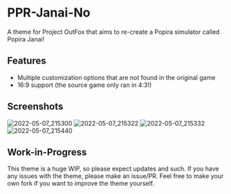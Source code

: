 # PPR-Janai-No
A theme for Project OutFox that aims to re-create a Popira simulator called Popira Janai!

## Features
- Multiple customization options that are not found in the original game
- 16:9 support (the source game only ran in 4:3!)

## Screenshots
![2022-05-07_215300](https://user-images.githubusercontent.com/32800772/167281504-51784093-cb98-4019-9927-3de5a94026bc.png)
![2022-05-07_215322](https://user-images.githubusercontent.com/32800772/167281505-93d1a8bd-ae50-4ac8-ac88-865924c61bd9.png)
![2022-05-07_215332](https://user-images.githubusercontent.com/32800772/167281506-07c064cc-d965-44cb-8ea0-999c2ad18291.png)
![2022-05-07_215440](https://user-images.githubusercontent.com/32800772/167281507-f1720969-499d-4de0-96c2-6759558380d5.png)

## Work-in-Progress
This theme is a huge WIP, so please expect updates and such. If you have any issues with the theme, please make an issue/PR. Feel free to make your own fork if you want to improve the theme yourself.
